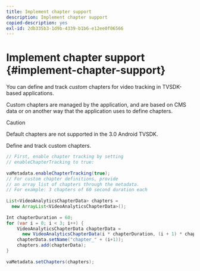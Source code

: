```yaml
---
title: Implement chapter support
description: Implement chapter support
copied-description: yes
exl-id: 2db335b3-1d9b-4339-b1b6-e12ee0f06566
---
```

# Implement chapter support {#implement-chapter-support}

You can define and track *custom* chapters for video tracking in TVSDK-based applications.

Custom chapters are managed by the application, and are based on CMS data or on another way that the application uses to define chapters.

>[!CAUTION]
>
>Default chapters are not supported in the 3.0 Android TVSDK.

  Define and track custom chapters.

   ```java
   // First, enable chapter tracking by setting   
   // enableChapterTracking to true: 
    
   vaMetadata.enableChapterTracking(true); 
   // For custom chapter definitions, provide  
   // an array list of chapters through the metadata. 
   // For example: 3 chapters of 60 second duration each 
    
   List<VideoAnalyticsChapterData> chapters =  
     new ArrayList<VideoAnalyticsChapterData>(); 
    
   Int chapterDuration = 60; 
   for (var i = 0; i < 3; i++) { 
       VideoAnalyticsChapterData chapterData =  
         new VideoAnalyticsChapterData(i * chapterDuration, (i + 1) * chapterDuration);  
       chapterData.setName("chapter_" + (i+1)); 
       chapters.add(chapterData); 
   } 
    
   vaMetadata.setChapters(chapters); 
   
   ```
